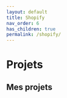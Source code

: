 ```yaml
---
layout: default
title: Shopify
nav_order: 6
has_children: true
permalink: /shopify/
---
```


# Projets


## Mes projets

